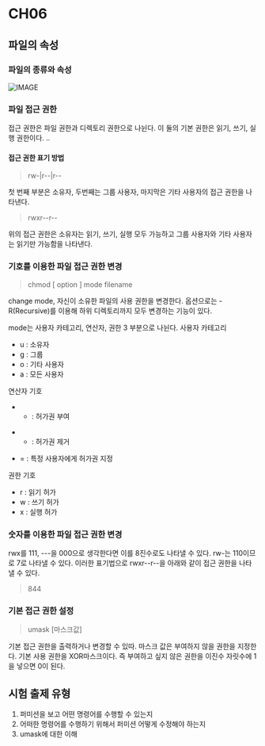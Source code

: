 # CH06

## 파일의 속성

### 파일의 종류와 속성
<img src="../file.png" alt="IMAGE">

### 파일 접근 권한
접근 권한은 파일 권한과 디렉토리 권한으로 나뉜다. 이 둘의 기본 권한은 읽기, 쓰기, 실행 권한이다. ..

#### 접근 권한 표기 방법
> rw-|r--|r--

첫 번째 부분은 소유자, 두번째는 그룹 사용자, 마지막은 기타 사용자의 접근 권한을 나타낸다.
> rwxr--r--

위의 접근 권한은 소유자는 읽기, 쓰기, 실행 모두 가능하고 그룹 사용자와 기타 사용자는 읽기만 가능함을 나타낸다.

### 기호를 이용한 파일 접근 권한 변경
> chmod [ option ] mode filename

change mode, 자신이 소유한 파일의 사용 권한을 변경한다. 옵션으로는 -R(Recursive)를 이용해 하위 디렉토리까지 모두 변경하는 기능이 있다.

mode는 사용자 카테고리, 연산자, 권한 3 부분으로 나뉜다. 
사용자 카테고리
* u : 소유자
* g : 그룹
* o : 기타 사용자
* a : 모든 사용자

연산자 기호
* + : 허가권 부여
+ - : 허가권 제거
- = : 특정 사용자에게 허가권 지정

권한 기호
* r : 읽기 허가
* w : 쓰기 허가
* x : 실행 허가


### 숫자를 이용한 파일 접근 권한 변경
rwx를 111, ---을 000으로 생각한다면 이를 8진수로도 나타낼 수 있다. rw-는 110이므로 7로 나타낼 수 있다. 이러한 표기법으로 rwxr--r--을 아래와 같이 접근 권한을 나타낼 수 있다.
>844

### 기본 접근 권한 설정
> umask [마스크값]

기본 접근 권한을 출력하거나 변경할 수 있따. 마스크 값은 부여하지 않을 권한을 지정한다. 기본 사용 권한을 XOR마스크이다. 즉 부여하고 싶지 않은 권한을 이진수 자릿수에 1을 넣으면 0이 된다.


## 시험 출제 유형
1. 퍼미션을 보고 어떤 명령어를 수행할 수 있는지
2. 어떠한 명령어를 수행하기 위해서 퍼미션 어떻게 수정해야 하는지
3. umask에 대한 이해
